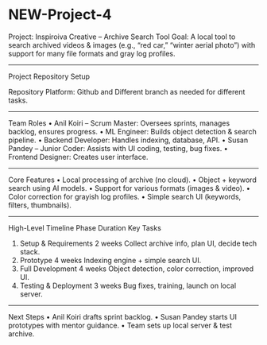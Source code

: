 # NEW-Project-4
 Project: Inspiroiva Creative – Archive Search Tool
Goal:
A local tool to search archived videos & images (e.g., “red car,” “winter aerial photo”) with support for many file formats and gray log profiles.
________________________________________
Project Repository Setup

Repository Platform: Github and
Different branch as needed for different tasks.
________________________________________
Team Roles
•	Anil Koiri – Scrum Master: Oversees sprints, manages backlog, ensures progress.
•	ML Engineer: Builds object detection & search pipeline.
•	Backend Developer: Handles indexing, database, API.
•	Susan Pandey – Junior Coder: Assists with UI coding, testing, bug fixes.
•	Frontend Designer: Creates user interface.
________________________________________
 Core Features
•	Local processing of archive (no cloud).
•	Object + keyword search using AI models.
•	Support for various formats (images & video).
•	Color correction for grayish log profiles.
•	Simple search UI (keywords, filters, thumbnails).
________________________________________
High-Level Timeline
Phase	Duration	Key Tasks
1. Setup & Requirements	2 weeks	Collect archive info, plan UI, decide tech stack.
2. Prototype	4 weeks	Indexing engine + simple search UI.
3. Full Development	4 weeks	Object detection, color correction, improved UI.
4. Testing & Deployment	3 weeks	Bug fixes, training, launch on local server.
________________________________________
Next Steps
•	Anil Koiri drafts sprint backlog.
•	Susan Pandey starts UI prototypes with mentor guidance.
•	Team sets up local server & test archive.

